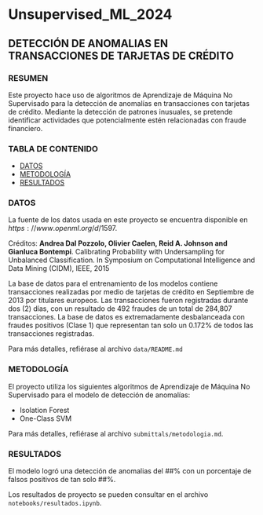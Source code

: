# Unsupervised_ML_2024
## DETECCIÓN DE ANOMALIAS EN TRANSACCIONES DE TARJETAS DE CRÉDITO


### RESUMEN
Este proyecto hace uso de algoritmos de Aprendizaje de Máquina No Supervisado para la detección de anomalías en transacciones con tarjetas de crédito. Mediante la detección de patrones inusuales, se pretende identificar actividades que potencialmente estén relacionadas con fraude financiero.


### TABLA DE CONTENIDO
- [DATOS](#datos)
- [METODOLOGÍA](#metodología)
- [RESULTADOS](#resultados)


### DATOS
La fuente de los datos usada en este proyecto se encuentra disponible en $https://www.openml.org/d/1597$.  

Créditos:
**Andrea Dal Pozzolo, Olivier Caelen, Reid A. Johnson and Gianluca Bontempi**. Calibrating Probability with Undersampling for Unbalanced Classification. In Symposium on Computational Intelligence and Data Mining (CIDM), IEEE, 2015

La base de datos para el entrenamiento de los modelos contiene transacciones realizadas por medio de tarjetas de crédito en Septiembre de 2013 por titulares europeos. Las transacciones fueron registradas durante dos (2) días, con un resultado de 492 fraudes de un total de 284,807 transacciones. La base de datos es extremadamente desbalanceada con fraudes positivos (Clase 1) que representan tan solo un 0.172% de todos las transacciones registradas.

Para más detalles, refiérase al archivo ```data/README.md```


### METODOLOGÍA
El proyecto utiliza los siguientes algoritmos de Aprendizaje de Máquina No Supervisado para el modelo de detección de anomalías:
- Isolation Forest
- One-Class SVM

Para más detalles, refiérase al archivo ```submittals/metodologia.md```.


### RESULTADOS
El modelo logró una detección de anomalias del ##% con un porcentaje de falsos positivos de tan solo ##%.

Los resultados de proyecto se pueden consultar en el archivo ```notebooks/resultados.ipynb```.
